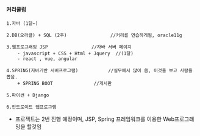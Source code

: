 #### 커리쿨럼

	1.자바 (1달~)
	
	2.DB(오라클) + SQL (2주)				//커리를 연습하게됨, oracle11g
	
	3.웹프로그래밍 JSP				//자바 서버 페이지
		- javascript + CSS + Html + Jquery  //(1달)
		- react , vue, angular
		
	4.SPRING(자바기반 서버프로그램)			//실무에서 많이 씀, 이것을 보고 사람을 뽑음.
		+ SPRING BOOT				//게시판
		
	5.파이썬 + Django
	
	6.안드로이드 앱프로그램
	
* 프로젝트는 2번 진행 예정이며, JSP, Spring 프레임워크를 이용한 Web프로그래밍을 할것임


